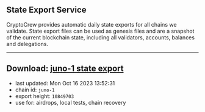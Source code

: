 ## State Export Service
CryptoCrew provides automatic daily state exports for all chains we validate. State export files can be used as genesis files and are a snapshot of the current blockchain state, including all validators, accounts, balances and delegations.

---
**Download: [juno-1 state export](https://dl.ccvalidators.com/SERVICE/juno/juno-1_export_10849703.json)**
---

- last updated: Mon Oct 16 2023 13:52:31
- chain id: `juno-1`
- export height: `10849703`
- use for: airdrops, local tests, chain recovery
